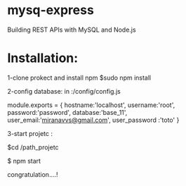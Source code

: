 # mysq-express
Building REST APIs with MySQL and Node.js 

Installation:
=============

1-clone prokect and install npm
$sudo npm install 

2-config database:
in :/config/config.js

module.exports = {
     hostname:'localhost',
     username:'root',
     password:'password',
     database:'base_11',
     user_email:'miranavvs@gmail.com',
     user_password :'toto'
}

3-start projetc :

$cd /path_projetc

$ npm start

congratulation....!
